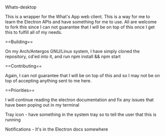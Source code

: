 Whats-desktop

This is a wrapper for the What's App web client. This is a way for me to learn the Electron APIs and have something for me to use. All are welcome to fork this since I can not guarantee that I will be on top of this once I get this to fulfill all of my needs.

==Building==

On my Arch/Antergos GNU/Linux system, I have simply cloned the repository, cd'ed into
it, and run npm install && npm start

==Contributing==

Again, I can not guarantee that I will be on top of this and so I may
not be on top of accepting anything sent to me here.

==Priorities==


I will continue reading the electron documentation and fix any issues
that have been poping out in my terminal

Tray icon - have something in the system tray so to tell the user that this is running

Notifications - It's in the Electron docs somewhere

